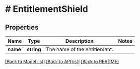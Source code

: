 # # EntitlementShield

## Properties

Name | Type | Description | Notes
------------ | ------------- | ------------- | -------------
**name** | **string** | The name of the entitlement. |

[[Back to Model list]](../../README.md#models) [[Back to API list]](../../README.md#endpoints) [[Back to README]](../../README.md)
